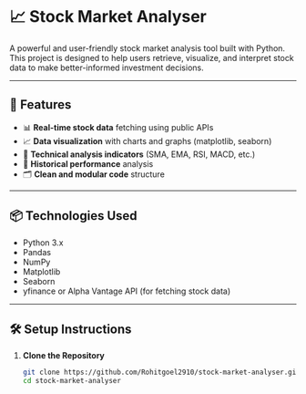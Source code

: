 # 📈 Stock Market Analyser

A powerful and user-friendly stock market analysis tool built with Python. This project is designed to help users retrieve, visualize, and interpret stock data to make better-informed investment decisions.

---

## 🚀 Features

- 📊 **Real-time stock data** fetching using public APIs
- 📈 **Data visualization** with charts and graphs (matplotlib, seaborn)
- 🧠 **Technical analysis indicators** (SMA, EMA, RSI, MACD, etc.)
- 🔎 **Historical performance** analysis
- 🗂️ **Clean and modular code** structure

---

## 📦 Technologies Used

- Python 3.x
- Pandas
- NumPy
- Matplotlib
- Seaborn
- yfinance or Alpha Vantage API (for fetching stock data)

---

## 🛠️ Setup Instructions

1. **Clone the Repository**
   ```bash
   git clone https://github.com/Rohitgoel2910/stock-market-analyser.git
   cd stock-market-analyser

